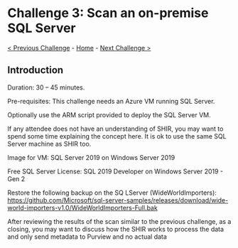 # Challenge 3: Scan an on-premise SQL Server 

[< Previous Challenge](./Challenge2.md) - [Home](../readme.md) - [Next Challenge >](./Challenge4.md)


## Introduction

Duration: 30 – 45 minutes. 

Pre-requisites: This challenge needs an Azure VM running SQL Server. 

Optionally use the ARM script provided to deploy the SQL Server VM. 

If any attendee does not have an understanding of SHIR, you may want to spend some time explaining the concept here. It is ok to use the same SQL Server machine as SHIR too. 

Image for VM: SQL Server 2019 on Windows Server 2019 

Free SQL Server License: SQL 2019 Developer on Windows Server 2019 - Gen 2 

Restore the following backup on the SQ LServer (WideWorldImporters): https://github.com/Microsoft/sql-server-samples/releases/download/wide-world-importers-v1.0/WideWorldImporters-Full.bak 


After reviewing the results of the scan similar to the previous challenge, as a closing, you may want to discuss how the SHIR works to process the data and only send metadata to Purview and no actual data 


